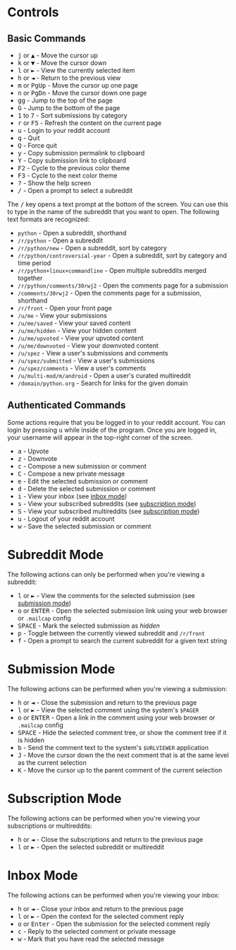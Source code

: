 # Controls

## Basic Commands

- <kbd>j</kbd> or <kbd>▲</kbd> - Move the cursor up
- <kbd>k</kbd> or <kbd>▼</kbd> - Move the cursor down
- <kbd>l</kbd> or <kbd>►</kbd> - View the currently selected item
- <kbd>h</kbd> or <kbd>◄</kbd> - Return to the previous view
- <kbd>m</kbd> or <kbd>PgUp</kbd> - Move the cursor up one page
- <kbd>n</kbd> or <kbd>PgDn</kbd> - Move the cursor down one page
- <kbd>gg</kbd> - Jump to the top of the page
- <kbd>G</kbd> - Jump to the bottom of the page
- <kbd>1</kbd> to <kbd>7</kbd> - Sort submissions by category
- <kbd>r</kbd> or <kbd>F5</kbd> - Refresh the content on the current page
- <kbd>u</kbd> - Login to your reddit account
- <kbd>q</kbd> - Quit
- <kbd>Q</kbd> - Force quit
- <kbd>y</kbd> - Copy submission permalink to clipboard
- <kbd>Y</kbd> - Copy submission link to clipboard
- <kbd>F2</kbd> - Cycle to the previous color theme
- <kbd>F3</kbd> - Cycle to the next color theme
- <kbd>?</kbd> - Show the help screen
- <kbd>/</kbd> - Open a prompt to select a subreddit

The <kbd>/</kbd> key opens a text prompt at the bottom of the screen. You can use
this to type in the name of the subreddit that you want to open. The following text
formats are recognized:

- ``python`` - Open a subreddit, shorthand
- ``/r/python`` - Open a subreddit
- ``/r/python/new`` - Open a subreddit, sort by category
- ``/r/python/controversial-year`` - Open a subreddit, sort by category and time period
- ``/r/python+linux+commandline`` - Open multiple subreddits merged together
- ``/r/python/comments/30rwj2`` - Open the comments page for a submission
- ``/comments/30rwj2`` - Open the comments page for a submission, shorthand
- ``/r/front`` - Open your front page
- ``/u/me`` - View your submissions
- ``/u/me/saved`` - View your saved content
- ``/u/me/hidden`` - View your hidden content
- ``/u/me/upvoted`` - View your upvoted content
- ``/u/me/downvoted`` - View your downvoted content
- ``/u/spez`` - View a user's submissions and comments
- ``/u/spez/submitted`` - View a user's submissions
- ``/u/spez/comments`` - View a user's comments
- ``/u/multi-mod/m/android`` - Open a user's curated multireddit
- ``/domain/python.org`` - Search for links for the given domain

## Authenticated Commands

Some actions require that you be logged in to your reddit account. You can login
by pressing <kbd>u</kbd> while inside of the program. Once you are logged in,
your username will appear in the top-right corner of the screen.

- <kbd>a</kbd> - Upvote
- <kbd>z</kbd> - Downvote
- <kbd>c</kbd> - Compose a new submission or comment
- <kbd>C</kbd> - Compose a new private message
- <kbd>e</kbd> - Edit the selected submission or comment
- <kbd>d</kbd> - Delete the selected submission or comment
- <kbd>i</kbd> - View your inbox (see [inbox mode](#inbox-mode))
- <kbd>s</kbd> - View your subscribed subreddits (see [subscription mode](#subscription-mode))
- <kbd>S</kbd> - View your subscribed multireddits (see [subscription mode](#subscription-mode))
- <kbd>u</kbd> - Logout of your reddit account
- <kbd>w</kbd> - Save the selected submission or comment

# Subreddit Mode

The following actions can only be performed when you're viewing a subreddit:

- <kbd>l</kbd> or <kbd>►</kbd> - View the comments for the selected submission (see [submission mode](#submission-mode))
- <kbd>o</kbd> or <kbd>ENTER</kbd> - Open the selected submission link using your web browser or ``.mailcap`` config
- <kbd>SPACE</kbd> - Mark the selected submission as *hidden*
- <kbd>p</kbd> - Toggle between the currently viewed subreddit and ``/r/front``
- <kbd>f</kbd> - Open a prompt to search the current subreddit for a given text string

# Submission Mode

The following actions can be performed when you're viewing a submission:

- <kbd>h</kbd> or <kbd>◄</kbd> - Close the submission and return to the previous page
- <kbd>l</kbd> or <kbd>►</kbd> - View the selected comment using the system's ``$PAGER``
- <kbd>o</kbd> or <kbd>ENTER</kbd> - Open a link in the comment using your web browser or ``.mailcap`` config
- <kbd>SPACE</kbd> - Hide the selected comment tree, or show the comment tree if it is hidden
- <kbd>b</kbd> - Send the comment text to the system's ``$URLVIEWER`` application
- <kbd>J</kbd> - Move the cursor down the the next comment that is at the same level as the current selection
- <kbd>K</kbd> - Move the cursor up to the parent comment of the current selection

# Subscription Mode

The following actions can be performed when you're viewing your subscriptions or multireddits:

- <kbd>h</kbd> or <kbd>◄</kbd> - Close the subscriptions and return to the previous page
- <kbd>l</kbd> or <kbd>►</kbd> - Open the selected subreddit or multireddit

# Inbox Mode

The following actions can be performed when you're viewing your inbox:

- <kbd>h</kbd> or <kbd>◄</kbd> - Close your inbox and return to the previous page
- <kbd>l</kbd> or <kbd>►</kbd> - Open the context for the selected comment reply
- <kbd>o</kbd> or <kbd>Enter</kbd> - Open the submission for the selected comment reply
- <kbd>c</kbd> - Reply to the selected comment or private message
- <kbd>w</kbd> - Mark that you have read the selected message

